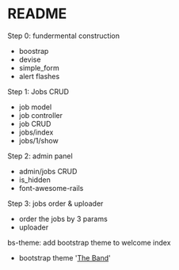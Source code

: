 # README

Step 0: fundermental construction

- boostrap
- devise
- simple_form
- alert flashes

Step 1: Jobs CRUD

- job model
- job controller
- job CRUD
- jobs/index
- jobs/1/show

Step 2: admin panel

- admin/jobs CRUD
- is_hidden
- font-awesome-rails

Step 3: jobs order & uploader

- order the jobs by 3 params
- uploader

bs-theme: add bootstrap theme to welcome index

- bootstrap theme '[The Band](http://www.w3schools.com/bootstrap/bootstrap_theme_band.asp)'
